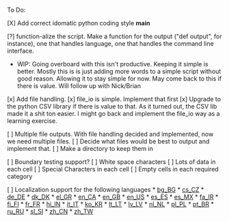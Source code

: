 To Do:

[X]    Add correct idomatic python coding style __main__

[?]    function-alize the script. Make a function for the output ("def
output", for instance), one that handles language, one that handles the command line
interface.
  - WIP: Going overboard with this isn't productive. Keeping it simple
    is better. Mostly this is is just adding more words to a simple
script without good reason. Allowing it to stay simple for now. May come
back to this if there is value. Will follow up with Nick/Brian

[x] Add file handling.
  [x] file_io is simple. Implement that first
  [x] Upgrade to the python CSV library if there is value to that. As it
turned out, the CSV lib made it a shit ton easier. I might go back and
implement the file_io way as a learning exercise. 


[ ] Multiple file outputs. With file handling decided and implemented,
now we need multiple files.
  [ ] Decide what files would be best to output and implement that.
  [ ] Make a directory to keep them in

[ ] Boundary testing support?
  [ ] White space characters
  [ ] Lots of data in each cell
  [ ] Special Characters in each cell
  [ ] Empty cells in each required category

[ ]    Localization support for the following languages
    * [bg_BG](http://fake-factory.readthedocs.org/en/master/locales/bg_BG.html)
    * [cs_CZ](http://fake-factory.readthedocs.org/en/master/locales/cs_CZ.html)
    * [de_DE](http://fake-factory.readthedocs.org/en/master/locales/de_DE.html)
    * [dk_DK](http://fake-factory.readthedocs.org/en/master/locales/dk_DK.html)
    * [el_GR](http://fake-factory.readthedocs.org/en/master/locales/el_GR.html)
    * [en_CA](http://fake-factory.readthedocs.org/en/master/locales/en_CA.html)
    * [en_GB](http://fake-factory.readthedocs.org/en/master/locales/en_GB.html)
    * [en_US](http://fake-factory.readthedocs.org/en/master/locales/en_US.html)
    * [es_ES](http://fake-factory.readthedocs.org/en/master/locales/es_ES.html)
    * [es_MX](http://fake-factory.readthedocs.org/en/master/locales/es_MX.html)
    * [fa_IR](http://fake-factory.readthedocs.org/en/master/locales/fa_IR.html)
    * [fi_FI](http://fake-factory.readthedocs.org/en/master/locales/fi_FI.html)
    * [fr_FR](http://fake-factory.readthedocs.org/en/master/locales/fr_FR.html)
    * [hi_IN](http://fake-factory.readthedocs.org/en/master/locales/hi_IN.html)
    * [it_IT](http://fake-factory.readthedocs.org/en/master/locales/it_IT.html)
    * [ko_KR](http://fake-factory.readthedocs.org/en/master/locales/ko_KR.html)
    * [lt_LT](http://fake-factory.readthedocs.org/en/master/locales/lt_LT.html)
    * [lv_LV](http://fake-factory.readthedocs.org/en/master/locales/lv_LV.html)
    * [nl_NL](http://fake-factory.readthedocs.org/en/master/locales/nl_NL.html)
    * [pl_PL](http://fake-factory.readthedocs.org/en/master/locales/pl_PL.html)
    * [pt_BR](http://fake-factory.readthedocs.org/en/master/locales/pt_BR.html)
    * [ru_RU](http://fake-factory.readthedocs.org/en/master/locales/ru_RU.html)
    * [sl_SI](http://fake-factory.readthedocs.org/en/master/locales/sl_SI.html)
    * [zh_CN](http://fake-factory.readthedocs.org/en/master/locales/zh_CN.html)
    * [zh_TW](http://fake-factory.readthedocs.org/en/master/locales/zh_TW.html)
